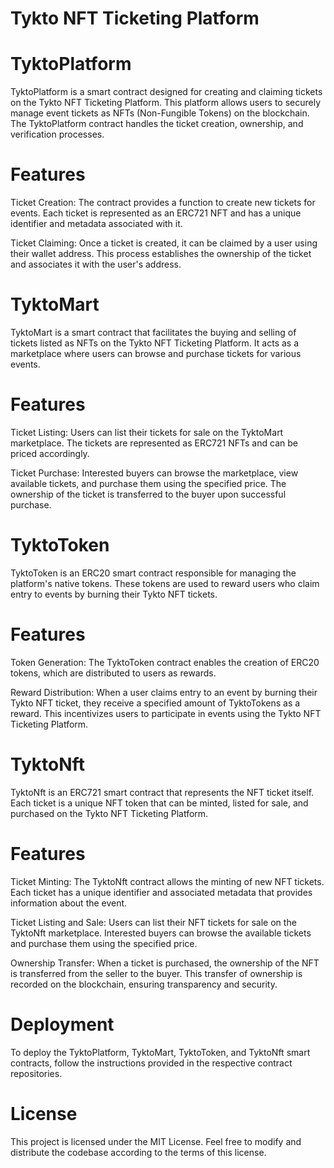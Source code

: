 # Tykto NFT Ticketing Platform

# TyktoPlatform
TyktoPlatform is a smart contract designed for creating and claiming tickets on the Tykto NFT Ticketing Platform. This platform allows users to securely manage event tickets as NFTs (Non-Fungible Tokens) on the blockchain. The TyktoPlatform contract handles the ticket creation, ownership, and verification processes.

# Features
Ticket Creation: The contract provides a function to create new tickets for events. Each ticket is represented as an ERC721 NFT and has a unique identifier and metadata associated with it.

Ticket Claiming: Once a ticket is created, it can be claimed by a user using their wallet address. This process establishes the ownership of the ticket and associates it with the user's address.

# TyktoMart
TyktoMart is a smart contract that facilitates the buying and selling of tickets listed as NFTs on the Tykto NFT Ticketing Platform. It acts as a marketplace where users can browse and purchase tickets for various events.

# Features
Ticket Listing: Users can list their tickets for sale on the TyktoMart marketplace. The tickets are represented as ERC721 NFTs and can be priced accordingly.

Ticket Purchase: Interested buyers can browse the marketplace, view available tickets, and purchase them using the specified price. The ownership of the ticket is transferred to the buyer upon successful purchase.

# TyktoToken
TyktoToken is an ERC20 smart contract responsible for managing the platform's native tokens. These tokens are used to reward users who claim entry to events by burning their Tykto NFT tickets.

# Features
Token Generation: The TyktoToken contract enables the creation of ERC20 tokens, which are distributed to users as rewards.

Reward Distribution: When a user claims entry to an event by burning their Tykto NFT ticket, they receive a specified amount of TyktoTokens as a reward. This incentivizes users to participate in events using the Tykto NFT Ticketing Platform.

# TyktoNft
TyktoNft is an ERC721 smart contract that represents the NFT ticket itself. Each ticket is a unique NFT token that can be minted, listed for sale, and purchased on the Tykto NFT Ticketing Platform.

# Features
Ticket Minting: The TyktoNft contract allows the minting of new NFT tickets. Each ticket has a unique identifier and associated metadata that provides information about the event.

Ticket Listing and Sale: Users can list their NFT tickets for sale on the TyktoNft marketplace. Interested buyers can browse the available tickets and purchase them using the specified price.

Ownership Transfer: When a ticket is purchased, the ownership of the NFT is transferred from the seller to the buyer. This transfer of ownership is recorded on the blockchain, ensuring transparency and security.

# Deployment
To deploy the TyktoPlatform, TyktoMart, TyktoToken, and TyktoNft smart contracts, follow the instructions provided in the respective contract repositories.

# License
This project is licensed under the MIT License. Feel free to modify and distribute the codebase according to the terms of this license.
